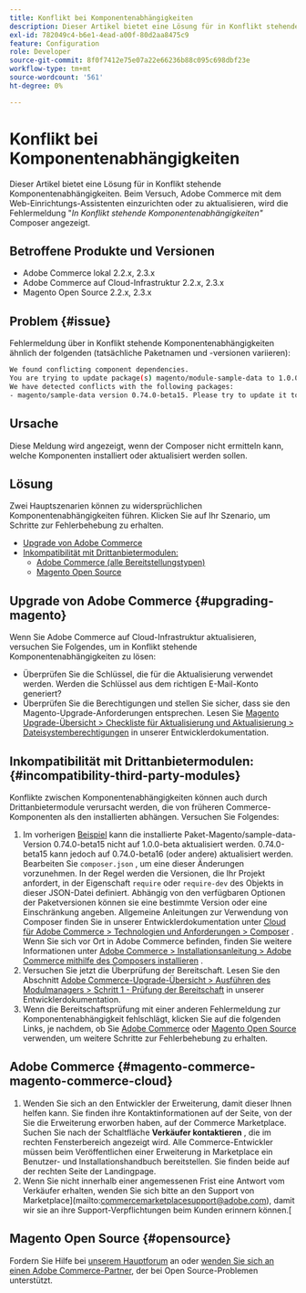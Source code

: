 ```yaml
---
title: Konflikt bei Komponentenabhängigkeiten
description: Dieser Artikel bietet eine Lösung für in Konflikt stehende Komponentenabhängigkeiten. Beim Versuch, Adobe Commerce mit dem Web-Einrichtungs-Assistenten einzurichten oder zu aktualisieren, wird die Fehlermeldung *"Es wurden in Konflikt stehende Komponentenabhängigkeiten gefunden"* Composer angezeigt.
exl-id: 782049c4-b6e1-4ead-a00f-80d2aa8475c9
feature: Configuration
role: Developer
source-git-commit: 8f0f7412e75e07a22e66236b88c095c698dbf23e
workflow-type: tm+mt
source-wordcount: '561'
ht-degree: 0%

---
```


# Konflikt bei Komponentenabhängigkeiten

Dieser Artikel bietet eine Lösung für in Konflikt stehende Komponentenabhängigkeiten. Beim Versuch, Adobe Commerce mit dem Web-Einrichtungs-Assistenten einzurichten oder zu aktualisieren, wird die Fehlermeldung &quot;*In Konflikt stehende Komponentenabhängigkeiten&quot;* Composer angezeigt.

## Betroffene Produkte und Versionen

* Adobe Commerce lokal 2.2.x, 2.3.x
* Adobe Commerce auf Cloud-Infrastruktur 2.2.x, 2.3.x
* Magento Open Source 2.2.x, 2.3.x


## Problem {#issue}

Fehlermeldung über in Konflikt stehende Komponentenabhängigkeiten ähnlich der folgenden (tatsächliche Paketnamen und -versionen variieren):

```bash
We found conflicting component dependencies.
You are trying to update package(s) magento/module-sample-data to 1.0.0-beta
We have detected conflicts with the following packages:
- magento/sample-data version 0.74.0-beta15. Please try to update it to one of the following package versions: 0.74.0-beta16, 0.74.0-beta14, 0.74.0-beta13, 0.74.0-beta12, 0.74.0-beta11, 0.74.0-beta10, 0.74.0-beta9, 0.74.0-beta8, 0.74.0-beta7
```

## Ursache

Diese Meldung wird angezeigt, wenn der Composer nicht ermitteln kann, welche Komponenten installiert oder aktualisiert werden sollen.

## Lösung

Zwei Hauptszenarien können zu widersprüchlichen Komponentenabhängigkeiten führen. Klicken Sie auf Ihr Szenario, um Schritte zur Fehlerbehebung zu erhalten.

* [Upgrade von Adobe Commerce](#upgrading-magento)
* [Inkompatibilität mit Drittanbietermodulen:](#incompatibility-third-party-modules)
   * [Adobe Commerce (alle Bereitstellungstypen)](#magento-commerce-magento-commerce-cloud)
   * [Magento Open Source](#opensource)

## Upgrade von Adobe Commerce {#upgrading-magento}

Wenn Sie Adobe Commerce auf Cloud-Infrastruktur aktualisieren, versuchen Sie Folgendes, um in Konflikt stehende Komponentenabhängigkeiten zu lösen:

* Überprüfen Sie die Schlüssel, die für die Aktualisierung verwendet werden. Werden die Schlüssel aus dem richtigen E-Mail-Konto generiert?
* Überprüfen Sie die Berechtigungen und stellen Sie sicher, dass sie den Magento-Upgrade-Anforderungen entsprechen. Lesen Sie [Magento Upgrade-Übersicht > Checkliste für Aktualisierung und Aktualisierung > Dateisystemberechtigungen](https://devdocs.magento.com/guides/v2.3/comp-mgr/prereq/prereq_compman-checklist.html#perms) in unserer Entwicklerdokumentation.

## Inkompatibilität mit Drittanbietermodulen: {#incompatibility-third-party-modules}

Konflikte zwischen Komponentenabhängigkeiten können auch durch Drittanbietermodule verursacht werden, die von früheren Commerce-Komponenten als den installierten abhängen. Versuchen Sie Folgendes:

1. Im vorherigen [Beispiel](#issue) kann die installierte Paket-Magento/sample-data-Version 0.74.0-beta15 nicht auf 1.0.0-beta aktualisiert werden. 0.74.0-beta15 kann jedoch auf 0.74.0-beta16 (oder andere) aktualisiert werden. Bearbeiten Sie `composer.json` , um eine dieser Änderungen vorzunehmen. In der Regel werden die Versionen, die Ihr Projekt anfordert, in der Eigenschaft `require` oder `require-dev` des Objekts in dieser JSON-Datei definiert. Abhängig von den verfügbaren Optionen der Paketversionen können sie eine bestimmte Version oder eine Einschränkung angeben. Allgemeine Anleitungen zur Verwendung von Composer finden Sie in unserer Entwicklerdokumentation unter [Cloud für Adobe Commerce > Technologien und Anforderungen > Composer](https://devdocs.magento.com/cloud/reference/cloud-composer.html#files) . Wenn Sie sich vor Ort in Adobe Commerce befinden, finden Sie weitere Informationen unter [Adobe Commerce > Installationsanleitung > Adobe Commerce mithilfe des Composers installieren](https://devdocs.magento.com/guides/v2.4/install-gde/composer.html) .
1. Versuchen Sie jetzt die Überprüfung der Bereitschaft. Lesen Sie den Abschnitt [Adobe Commerce-Upgrade-Übersicht > Ausführen des Modulmanagers > Schritt 1 - Prüfung der Bereitschaft](https://devdocs.magento.com/guides/v2.3/comp-mgr/module-man/compman-readiness.html) in unserer Entwicklerdokumentation.
1. Wenn die Bereitschaftsprüfung mit einer anderen Fehlermeldung zur Komponentenabhängigkeit fehlschlägt, klicken Sie auf die folgenden Links, je nachdem, ob Sie [Adobe Commerce](#magento-commerce-magento-commerce-cloud) oder [Magento Open Source](#opensource) verwenden, um weitere Schritte zur Fehlerbehebung zu erhalten.

## Adobe Commerce {#magento-commerce-magento-commerce-cloud}

1. Wenden Sie sich an den Entwickler der Erweiterung, damit dieser Ihnen helfen kann. Sie finden ihre Kontaktinformationen auf der Seite, von der Sie die Erweiterung erworben haben, auf der Commerce Marketplace. Suchen Sie nach der Schaltfläche **Verkäufer kontaktieren** , die im rechten Fensterbereich angezeigt wird. Alle Commerce-Entwickler müssen beim Veröffentlichen einer Erweiterung in Marketplace ein Benutzer- und Installationshandbuch bereitstellen. Sie finden beide auf der rechten Seite der Landingpage.
1. Wenn Sie nicht innerhalb einer angemessenen Frist eine Antwort vom Verkäufer erhalten, wenden Sie sich bitte an den Support von Marketplace](mailto:commercemarketplacesupport@adobe.com), damit wir sie an ihre Support-Verpflichtungen beim Kunden erinnern können.[

## Magento Open Source {#opensource}

Fordern Sie Hilfe bei [unserem Hauptforum](https://community.magento.com/) an oder [wenden Sie sich an einen Adobe Commerce-Partner](https://magento.com/find-a-partner), der bei Open Source-Problemen unterstützt.
